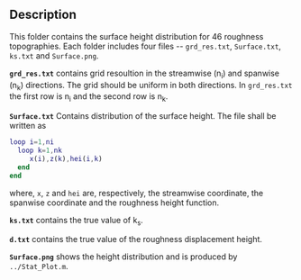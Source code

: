 ## Description
This folder contains the surface height distribution for 46 roughness topographies. Each folder includes four files -- `grd_res.txt`, 
`Surface.txt`, `ks.txt` and `Surface.png`.

<b>`grd_res.txt`</b> contains grid resoultion in the streamwise (n<sub>i</sub>) and spanwise (n<sub>k</sub>) directions. The grid should be uniform in both directions. In `grd_res.txt` the first row is n<sub>i</sub> and the second row is n<sub>k</sub>.

<b>`Surface.txt`</b> Contains distribution of the surface height. The file shall be written as
```Matlab
loop i=1,ni
  loop k=1,nk
     x(i),z(k),hei(i,k)
  end
end
```

where, `x`, `z` and `hei` are, respectively, the streamwise coordinate, the spanwise coordinate and the roughness height function.

<b>`ks.txt`</b> contains the true value of k<sub>s</sub>.

<b>`d.txt`</b> contains the true value of the roughness displacement height.

<b>`Surface.png`</b> shows the height distribution and is produced by `../Stat_Plot.m`.
